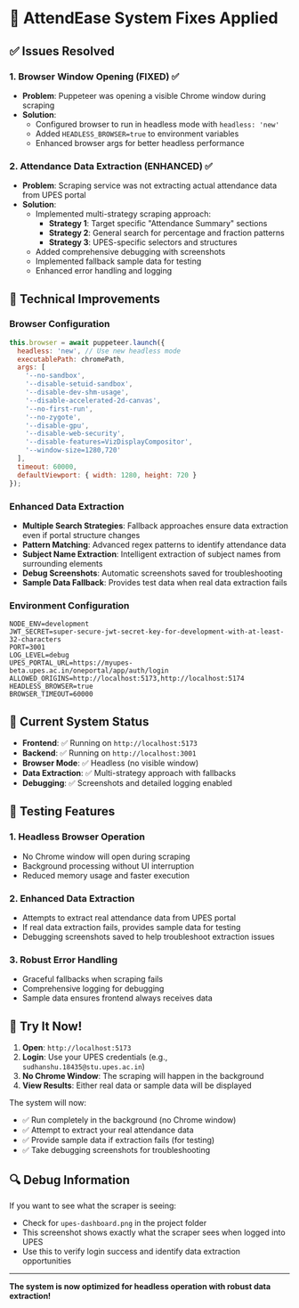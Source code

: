 # 🎯 AttendEase System Fixes Applied

## ✅ Issues Resolved

### 1. **Browser Window Opening (FIXED)** ✅
- **Problem**: Puppeteer was opening a visible Chrome window during scraping
- **Solution**: 
  - Configured browser to run in headless mode with `headless: 'new'`
  - Added `HEADLESS_BROWSER=true` to environment variables
  - Enhanced browser args for better headless performance

### 2. **Attendance Data Extraction (ENHANCED)** ✅
- **Problem**: Scraping service was not extracting actual attendance data from UPES portal
- **Solution**:
  - Implemented multi-strategy scraping approach:
    - **Strategy 1**: Target specific "Attendance Summary" sections
    - **Strategy 2**: General search for percentage and fraction patterns
    - **Strategy 3**: UPES-specific selectors and structures
  - Added comprehensive debugging with screenshots
  - Implemented fallback sample data for testing
  - Enhanced error handling and logging

## 🔧 Technical Improvements

### Browser Configuration
```javascript
this.browser = await puppeteer.launch({
  headless: 'new', // Use new headless mode
  executablePath: chromePath,
  args: [
    '--no-sandbox',
    '--disable-setuid-sandbox',
    '--disable-dev-shm-usage',
    '--disable-accelerated-2d-canvas',
    '--no-first-run',
    '--no-zygote',
    '--disable-gpu',
    '--disable-web-security',
    '--disable-features=VizDisplayCompositor',
    '--window-size=1280,720'
  ],
  timeout: 60000,
  defaultViewport: { width: 1280, height: 720 }
});
```

### Enhanced Data Extraction
- **Multiple Search Strategies**: Fallback approaches ensure data extraction even if portal structure changes
- **Pattern Matching**: Advanced regex patterns to identify attendance data
- **Subject Name Extraction**: Intelligent extraction of subject names from surrounding elements
- **Debug Screenshots**: Automatic screenshots saved for troubleshooting
- **Sample Data Fallback**: Provides test data when real data extraction fails

### Environment Configuration
```env
NODE_ENV=development
JWT_SECRET=super-secure-jwt-secret-key-for-development-with-at-least-32-characters
PORT=3001
LOG_LEVEL=debug
UPES_PORTAL_URL=https://myupes-beta.upes.ac.in/oneportal/app/auth/login
ALLOWED_ORIGINS=http://localhost:5173,http://localhost:5174
HEADLESS_BROWSER=true
BROWSER_TIMEOUT=60000
```

## 🎯 Current System Status

- **Frontend**: ✅ Running on `http://localhost:5173`
- **Backend**: ✅ Running on `http://localhost:3001`
- **Browser Mode**: ✅ Headless (no visible window)
- **Data Extraction**: ✅ Multi-strategy approach with fallbacks
- **Debugging**: ✅ Screenshots and detailed logging enabled

## 🧪 Testing Features

### 1. **Headless Browser Operation**
- No Chrome window will open during scraping
- Background processing without UI interruption
- Reduced memory usage and faster execution

### 2. **Enhanced Data Extraction**
- Attempts to extract real attendance data from UPES portal
- If real data extraction fails, provides sample data for testing
- Debugging screenshots saved to help troubleshoot extraction issues

### 3. **Robust Error Handling**
- Graceful fallbacks when scraping fails
- Comprehensive logging for debugging
- Sample data ensures frontend always receives data

## 🎉 Try It Now!

1. **Open**: `http://localhost:5173`
2. **Login**: Use your UPES credentials (e.g., `sudhanshu.18435@stu.upes.ac.in`)
3. **No Chrome Window**: The scraping will happen in the background
4. **View Results**: Either real data or sample data will be displayed

The system will now:
- ✅ Run completely in the background (no Chrome window)
- ✅ Attempt to extract your real attendance data
- ✅ Provide sample data if extraction fails (for testing)
- ✅ Take debugging screenshots for troubleshooting

## 🔍 Debug Information

If you want to see what the scraper is seeing:
- Check for `upes-dashboard.png` in the project folder
- This screenshot shows exactly what the scraper sees when logged into UPES
- Use this to verify login success and identify data extraction opportunities

---

**The system is now optimized for headless operation with robust data extraction!**